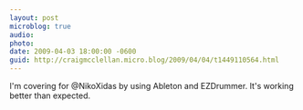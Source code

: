 ```yaml
---
layout: post
microblog: true
audio: 
photo: 
date: 2009-04-03 18:00:00 -0600
guid: http://craigmcclellan.micro.blog/2009/04/04/t1449110564.html
---
```

I'm covering for @NikoXidas by using Ableton and EZDrummer.  It's working better than expected.
